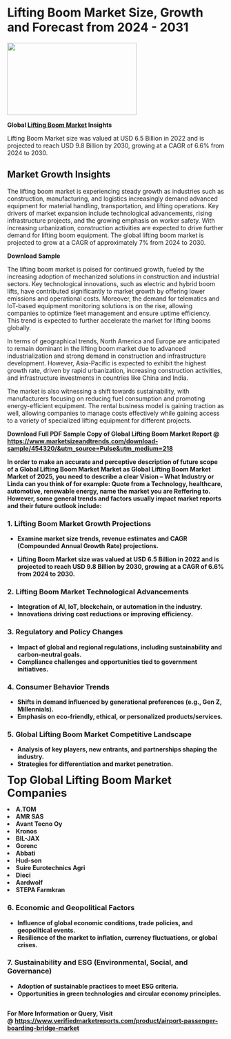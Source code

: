 <H1>Lifting Boom Market Size, Growth and Forecast from 2024 - 2031</H1><img class="aligncenter size-medium wp-image-584254" src="https://thirdeyenews.in/wp-content/uploads/2024/09/Global-Market-Research-300x168.jpeg" alt="" width="300" height="168" /><p><strong>Global&nbsp;<a href="https://www.marketsizeandtrends.com/download-sample/454320/&amp;utm_source=Pulse&amp;utm_medium=218">Lifting Boom Market</a> Insights</strong></p><p>Lifting Boom Market size was valued at USD 6.5 Billion in 2022 and is projected to reach USD 9.8 Billion by 2030, growing at a CAGR of 6.6% from 2024 to 2030.</p><p><h2>Market Growth Insights</h2> <p>The lifting boom market is experiencing steady growth as industries such as construction, manufacturing, and logistics increasingly demand advanced equipment for material handling, transportation, and lifting operations. Key drivers of market expansion include technological advancements, rising infrastructure projects, and the growing emphasis on worker safety. With increasing urbanization, construction activities are expected to drive further demand for lifting boom equipment. The global lifting boom market is projected to grow at a CAGR of approximately 7% from 2024 to 2030.</p> <p><strong>Download Sample</strong></p> <p>The lifting boom market is poised for continued growth, fueled by the increasing adoption of mechanized solutions in construction and industrial sectors. Key technological innovations, such as electric and hybrid boom lifts, have contributed significantly to market growth by offering lower emissions and operational costs. Moreover, the demand for telematics and IoT-based equipment monitoring solutions is on the rise, allowing companies to optimize fleet management and ensure uptime efficiency. This trend is expected to further accelerate the market for lifting booms globally.</p> <p>In terms of geographical trends, North America and Europe are anticipated to remain dominant in the lifting boom market due to advanced industrialization and strong demand in construction and infrastructure development. However, Asia-Pacific is expected to exhibit the highest growth rate, driven by rapid urbanization, increasing construction activities, and infrastructure investments in countries like China and India.</p> <p>The market is also witnessing a shift towards sustainability, with manufacturers focusing on reducing fuel consumption and promoting energy-efficient equipment. The rental business model is gaining traction as well, allowing companies to manage costs effectively while gaining access to a variety of specialized lifting equipment for different projects.</p> <p><strong></p><p><span class=""><strong>Download Full PDF Sample Copy of Global Lifting Boom Market Report</strong> @ <a href="https://www.marketsizeandtrends.com/download-sample/454320/&amp;utm_source=Pulse&amp;utm_medium=218" target="_blank">https://www.marketsizeandtrends.com/download-sample/454320/&amp;utm_source=Pulse&amp;utm_medium=218</a></span></p><p>In order to make an accurate and perceptive description of future scope of a Global&nbsp;Lifting Boom Market Market as Global&nbsp;Lifting Boom Market Market of 2025, you need to describe a clear Vision &ndash; What Industry or Linda can you think of for example: Quote from a Technology, healthcare, automotive, renewable energy, name the market you are Reffering to. However, some general trends and factors usually impact market reports and their future outlook include:</p><h3>1.&nbsp;<strong>Lifting Boom Market Growth Projections</strong></h3><ul><li>Examine market size trends, revenue estimates and CAGR (Compounded Annual Growth Rate) projections.</li><li><p>Lifting Boom Market size was valued at USD 6.5 Billion in 2022 and is projected to reach USD 9.8 Billion by 2030, growing at a CAGR of 6.6% from 2024 to 2030.</p></li></ul><h3>2.&nbsp;<strong>Lifting Boom Market Technological Advancements</strong></h3><ul><li>Integration of AI, IoT, blockchain, or automation in the industry.</li><li>Innovations driving cost reductions or improving efficiency.</li></ul><h3>3.&nbsp;<strong>Regulatory and Policy Changes</strong></h3><ul><li>Impact of global and regional regulations, including sustainability and carbon-neutral goals.</li><li>Compliance challenges and opportunities tied to government initiatives.</li></ul><h3>4.&nbsp;<strong>Consumer Behavior Trends</strong></h3><ul><li>Shifts in demand influenced by generational preferences (e.g., Gen Z, Millennials).</li><li>Emphasis on eco-friendly, ethical, or personalized products/services.</li></ul><h3>5.&nbsp;<strong>Global Lifting Boom Market Competitive Landscape</strong></h3><ul><li>Analysis of key players, new entrants, and partnerships shaping the industry.</li><li>Strategies for differentiation and market penetration.</li></ul><p data-pm-slice="1 1 []"><span style="color: inherit; font-family: inherit; font-size: 25px;">Top Global Lifting Boom Market Companies</span></p><div class="" data-test-id=""><p><li>A.TOM</li><li> AMR SAS</li><li> Avant Tecno Oy</li><li> Kronos</li><li> BIL-JAX</li><li> Gorenc</li><li> Abbati</li><li> Hud-son</li><li> Suire Eurotechnics Agri</li><li> Dieci</li><li> Aardwolf</li><li> STEPA Farmkran</li></p></div><h3>6.&nbsp;<strong>Economic and Geopolitical Factors</strong></h3><ul><li>Influence of global economic conditions, trade policies, and geopolitical events.</li><li>Resilience of the market to inflation, currency fluctuations, or global crises.</li></ul><h3>7.&nbsp;<strong>Sustainability and ESG (Environmental, Social, and Governance)</strong></h3><ul><li>Adoption of sustainable practices to meet ESG criteria.</li><li>Opportunities in green technologies and circular economy principles.</li></ul><h2><strong style="font-size: 14px;">For More Information or Query, Visit @&nbsp;</strong><a style="background-color: #ffffff; font-size: 14px;" href="https://www.marketsizeandtrends.com/report/lifting-boom-market/" target="_blank">https://www.verifiedmarketreports.com/product/airport-passenger-boarding-bridge-market</a></h2>
